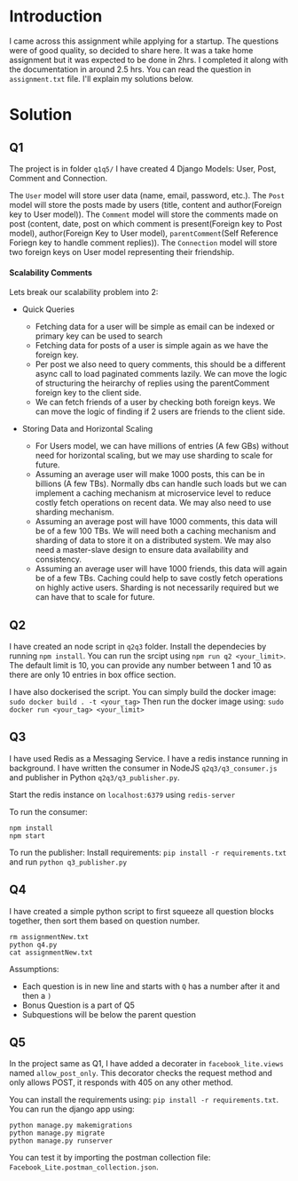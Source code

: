 # Introduction
I came across this assignment while applying for a startup. The questions were of good quality, so decided to share here. It was a take home assignment but it was expected to be done in 2hrs. I completed it along with the documentation in around 2.5 hrs. You can read the question in `assignment.txt` file. I'll explain my solutions below.

# Solution

## Q1
The project is in folder `q1q5/`
I have created 4 Django Models: User, Post, Comment and Connection.

The `User` model will store user data (name, email, password, etc.).
The `Post` model will store the posts made by users (title, content and author(Foreign key to User model)).
The `Comment` model will store the comments made on post (content, date, post on which comment is 
present(Foreign key to Post model), author(Foreign Key to User model), `parentComment`(Self Reference 
Foriegn key to handle comment replies)).
The `Connection` model will store two foreign keys on User model representing their friendship.

#### Scalability Comments
Lets break our scalability problem into 2:
- Quick Queries
	- Fetching data for a user will be simple as email can be indexed or primary key can be used to search
	- Fetching data for posts of a user is simple again as we have the foreign key.
	- Per post we also need to query comments, this should be a different async call to load paginated comments lazily. We can move the logic of structuring the heirarchy of replies using the parentComment foreign key to the client side.
	- We can fetch friends of a user by checking both foreign keys. We can move the logic of finding if 2 users are friends to the client side.

- Storing Data and Horizontal Scaling
	- For Users model, we can have millions of entries (A few GBs) without need for horizontal scaling, but we may use sharding to scale for future.
	- Assuming an average user will make 1000 posts, this can be in billions (A few TBs). Normally dbs can handle such loads but we can implement a caching mechanism at microservice level to reduce costly fetch operations on recent data. We may also need to use sharding mechanism.
	- Assuming an average post will have 1000 comments, this data will be of a few 100 TBs. We will need both a caching mechanism and sharding of data to store it on a distributed system. We may also need a master-slave design to ensure data availability and consistency.
	- Assuming an average user will have 1000 friends, this data will again be of a few TBs. Caching could help to save costly fetch operations on highly active users. Sharding is not necessarily required but we can have that to scale for future.


## Q2
I have created an node script in `q2q3` folder.
Install the dependecies by running `npm install`.
You can run the srcipt using `npm run q2 <your_limit>`.
The default limit is 10, you can provide any number between 1 and 10 as there are only 10 entries in box office section.

I have also dockerised the script. You can simply build the docker image:
`sudo docker build . -t <your_tag>`
Then run the docker image using:
`sudo docker run <your_tag> <your_limit>`


## Q3
I have used Redis as a Messaging Service. I have a redis instance running in background.
I have written the consumer in NodeJS `q2q3/q3_consumer.js` and publisher in Python `q2q3/q3_publisher.py`.

Start the redis instance on `localhost:6379` using `redis-server`

To run the consumer:
```shell
npm install
npm start
```

To run the publisher: Install requirements: `pip install -r requirements.txt` and run `python q3_publisher.py`


## Q4
I have created a simple python script to first squeeze all question blocks together, then sort them based on question number.

```shell
rm assignmentNew.txt
python q4.py
cat assignmentNew.txt
```

Assumptions:
- Each question is in new line and starts with `Q` has a number after it and then a `)`
- Bonus Question is a part of Q5
- Subquestions will be below the parent question

## Q5
In the project same as Q1, I have added a decorater in `facebook_lite.views` named `allow_post_only`.
This decorator checks the request method and only allows POST, it responds with 405 on any other method.

You can install the requirements using: `pip install -r requirements.txt`.
You can run the django app using: 
```shell
python manage.py makemigrations
python manage.py migrate
python manage.py runserver
```

You can test it by importing the postman collection file: `Facebook_Lite.postman_collection.json`.

